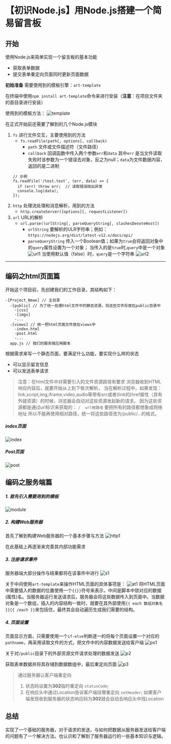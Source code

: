 # 【初识Node.js】用Node.js搭建一个简易留言板

## 开始
使用Node.js来简单实现一个留言板的基本功能
- 获取表单数据
- 提交表单重定向页面同时更新页面数据

**初始准备**
需要使用到的模板引擎：`art-template`

在终端中使用`npm install art-template`命令来进行安装（**注意**：在项目文件夹的首目录进行安装）

使用到的模板方法：
![template](./imgs/art-template.png)

在正式开始前还需要了解到的几个Node.js模块
1. `fs` 进行文件交互，主要使用到的方法
    - `fs.readFile(path[, options], callback)`
        + `path` 文件或文件描述符（文件路径）
        + `callback` 回调函数中传入两个参数`err`和`data`
        其中`err` 是当文件读取失败时该参数为一个错误去对象，反之为null；`data`为文件数据内容，返回的是二进制
    ```
    // 示例
    fs.readFile('/test.text', (err, data) => {
      if (err) throw err;  // 读取错误抛出异常
      console.log(data);
    });
    ```
2. `http` 处理流处理和消息解析，用到的方法
    - `http.createServer([options][, requestListener])`
3. `url` URL的解析
    - `url.parse((urlString[, parseQueryString[, slashesDenoteHost])`
        + `urlString` 要解析的ULR字符串；例如：```https://nodejs.org/dist/latest-v12.x/docs/api/```
        + `parseQueryString` 传入一个Boolean值；如果为`true`会将返回对象中的`query`属性设置为一个对象；
        当传入的是`true`时,`query`中是一个对象
        ![url1](./imgs/url1.png)
        当使用默认值（false）时，`query`是一个字符串
        ![url2](./imgs/url2.png)
---
## 编码之html页面篇

开始这个项目前，先创建我们的工作目录，其结构如下：
```
-[Project_Nmae] // 主目录
  -[public] // 为了统一处理html文件中的静态资源，将这些文件存放在public目录中
    -[css]
    -[imgs]
    -...
  -[views] // 统一把html页面文件放在views中
    -index.html
    -post.html
    -...
  app.js // 我们的服务端应用脚本
```

根据需求来写一个静态页面，要满足什么功能，要实现什么样的状态
- 可以显示留言信息
- 可以发送表单请求

>注意：在html文件中对需要引入的文件资源路径有要求
浏览器收到HTML响应内容后，就要开始从上到下依次解析，
当在解析过程中，如果发现：link,script,img,iframe,video,audio等带有src或者(link的)href属性（具有外链资源）的时候，浏览器会自动对这些资源发起新的请求。
因为这些资源都是通过url标识来获取的：
`/  url根路径`
要把所有的路径都想象成网络地址
所以不能再使用相对路径，统一将这些路径改为/public/...的格式。

##### index页面
![index](./imgs/indexPage.png)
##### Post页面
![post](./imgs/post.png)


## 编码之服务端篇

##### 1. 首先引入需要用到的模板
![module](./imgs/module.png)

##### 2. 构建Web服务器
首先了解到构建Web服务器的一个基本步骤与方法
![http1](./imgs/http1.png)

在此基础上再逐渐来完善其内部功能需求

##### 3. 注册请求事件
服务器端大部分操作与结果都将在该事件中进行
![s1](./imgs/s1.png)

关于中间使用`art-template`来操作HTML页面的具体事项是：
![at1](./imgs/at1.png)
将HTML页面中需要插入的数据的位置使用一个`{{}}`符号来表示，中间是脚本中锁对应的数据(属性)名。当服务器运行发送请求后，服务器会将这些数据传入到页面中。当数据对象是一个数组，插入的内容结构一致时，就要在其外部使用`{{ each 数组对象名 }}{{ /each }}`来包括住，最终其会自动遍历生成我们需要的结构。

##### 4. 页面设置
页面显示方面，只需要使用一个`if-else`判断逐一的将每个页面设置一个对应的`pathname`，再采用读取文件的方式，把文件中的内容数据发送给客户端
![ps1](./imgs/p1.png)

关于对`/public`目录下的外部资源文件请求处理的数据发送
![p2](./imgs/p2.png)

获取表单数据并将其存储到数据数组中，最后重定向页面
![p3](./imgs/p3.png)
> 通过服务器让客户端重定向
>1) 状态码设置为**302**临时重定向 `statusCode`;
>2) 在响应头中通过Location告诉客户端往哪重定向 `setHeader`;
如果客户端发现收到服务器的状态响应码为**302**就会自动去响应头中找Location


## 总结

实现了一个基础的服务器，对于请求的发送，与如何把数据从服务器发送给客户端的问题有了一个解决方法。也认识和了解到了服务器运行的一些基本知识与逻辑。